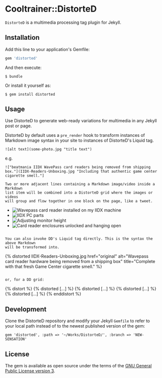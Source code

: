 # Cooltrainer::DistorteD

`DistorteD` is a multimedia processing tag plugin for Jekyll.

## Installation

Add this line to your application's Gemfile:

```ruby
gem 'distorted'
```

And then execute:

    $ bundle

Or install it yourself as:

    $ gem install distorted

## Usage

Use DistorteD to generate web-ready variations for multimedia in any Jekyll post or page.

DistorteD by default uses a `pre_render` hook to transform instances of Markdown
image syntax in your site to instances of DistorteD's Liquid tag.

```
![alt text](some-photo.jpg "title text")
```

e.g.
```
!["beatmania IIDX WavePass card readers being removed from shipping box."](IIDX-Readers-Unboxing.jpg "Including that authentic game center cigarette smell."]

Two or more adjacent lines containing a Markdown image/video inside a Markdown
list item will be combined into a DistorteD grid where the images or videos
will group and flow together in one block on the page, like a tweet.

```
- ![Wavepass card reader installed on my IIDX machine](IIDX-Readers-Installed.jpg "Number one")
- ![IIDX PC parts](IIDX-PC-Parts.jpg "Twoooo")
- ![Adjusting monitor height](IIDX-Raising-Monitor.jpg "Three.")
- ![Card reader enclosures unlocked and hanging open](IIDX-Readers-Unlocked.jpg "Four!")
```

You can also invoke DD's Liquid tag directly. This is the syntax the above Markdown
will be transformed into.

```
{% distorted 
  IIDX-Readers-Unboxing.jpg
  href="original"
  alt="Wavepass card reader hardware being removed from a shipping box"
  title="Complete with that fresh Game Center cigarette smell."
%}
```

or, for a DD grid:

```
{% distort %}
  {% distorted […] %}
  {% distorted […] %}
  {% distorted […] %}
  {% distorted […] %}
{% enddistort %}

## Development

Clone the DistorteD repository and modify your Jekyll `Gemfile` to refer to your local path instead of to the newest published version of the gem:

```
gem 'distorted', :path => '~/Works/DistorteD/', :branch => 'NEW-SENSATION'
```

## License

The gem is available as open source under the terms of the [GNU General Public License version 3](https://opensource.org/licenses/GPL-3.0).
